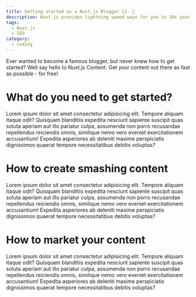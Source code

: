```yaml
---
title: Getting started as a Nuxt.js Blogger 12. 📝
description: Nuxt.js provides lightning speed ways for you to 10x your content distribution.
tags:
  - Nuxt.js
  - SEO
category:
  - coding
---
```


Ever wanted to become a famous blogger, but never knew how to get started? Well say hello to Nuxt.js Content. Get your content out there as fast as possible - for free!

<!--more-->

# What do you need to get started?

Lorem ipsum dolor sit amet consectetur adipisicing elit. Tempore aliquam itaque odit? Quisquam blanditiis expedita nesciunt sapiente suscipit quas soluta aperiam aut illo pariatur culpa, assumenda non porro recusandae repellendus reiciendis omnis, similique nemo vero eveniet exercitationem accusantium! Expedita asperiores ab deleniti maxime perspiciatis dignissimos quaerat tempore necessitatibus debitis voluptas?

# How to create smashing content

Lorem ipsum dolor sit amet consectetur adipisicing elit. Tempore aliquam itaque odit? Quisquam blanditiis expedita nesciunt sapiente suscipit quas soluta aperiam aut illo pariatur culpa, assumenda non porro recusandae repellendus reiciendis omnis, similique nemo vero eveniet exercitationem accusantium! Expedita asperiores ab deleniti maxime perspiciatis dignissimos quaerat tempore necessitatibus debitis voluptas?

# How to market your content

Lorem ipsum dolor sit amet consectetur adipisicing elit. Tempore aliquam itaque odit? Quisquam blanditiis expedita nesciunt sapiente suscipit quas soluta aperiam aut illo pariatur culpa, assumenda non porro recusandae repellendus reiciendis omnis, similique nemo vero eveniet exercitationem accusantium! Expedita asperiores ab deleniti maxime perspiciatis dignissimos quaerat tempore necessitatibus debitis voluptas?
